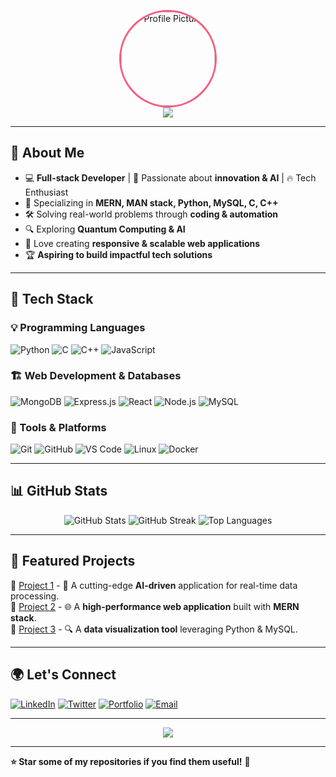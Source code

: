 <p align="center">
  <img src="your-profile-picture-url" width="150" height="150" style="border-radius: 50%; border: 3px solid #F75C7E;" alt="Profile Picture" />
  <br>
  <img src="https://readme-typing-svg.herokuapp.com?size=22&color=F75C7E&center=true&vCenter=true&width=600&lines=Hi+there!+I'm+%40your-username;Full-Stack+Developer+%7C+Software+Engineer;Passionate+about+Technology+and+Innovation" />
</p>

---

## 👋 About Me

- 💻 **Full-stack Developer** | 🚀 Passionate about **innovation & AI** | 🔥 Tech Enthusiast  
- 🎯 Specializing in **MERN, MAN stack, Python, MySQL, C, C++**  
- 🛠️ Solving real-world problems through **coding & automation**  
- 🔍 Exploring **Quantum Computing & AI**  
- 🎨 Love creating **responsive & scalable web applications**  
- 🏆 **Aspiring to build impactful tech solutions**  

---

## 🚀 Tech Stack

### 💡 Programming Languages
![Python](https://img.shields.io/badge/Python-3776AB?style=for-the-badge&logo=python&logoColor=white)
![C](https://img.shields.io/badge/C-00599C?style=for-the-badge&logo=c&logoColor=white)
![C++](https://img.shields.io/badge/C++-00599C?style=for-the-badge&logo=c%2B%2B&logoColor=white)
![JavaScript](https://img.shields.io/badge/JavaScript-F7DF1E?style=for-the-badge&logo=javascript&logoColor=black)

### 🏗️ Web Development & Databases
![MongoDB](https://img.shields.io/badge/MongoDB-47A248?style=for-the-badge&logo=mongodb&logoColor=white)
![Express.js](https://img.shields.io/badge/Express.js-000000?style=for-the-badge&logo=express&logoColor=white)
![React](https://img.shields.io/badge/React-61DAFB?style=for-the-badge&logo=react&logoColor=black)
![Node.js](https://img.shields.io/badge/Node.js-339933?style=for-the-badge&logo=node.js&logoColor=white)
![MySQL](https://img.shields.io/badge/MySQL-4479A1?style=for-the-badge&logo=mysql&logoColor=white)

### 🔧 Tools & Platforms
![Git](https://img.shields.io/badge/Git-F05032?style=for-the-badge&logo=git&logoColor=white)
![GitHub](https://img.shields.io/badge/GitHub-181717?style=for-the-badge&logo=github&logoColor=white)
![VS Code](https://img.shields.io/badge/VS%20Code-007ACC?style=for-the-badge&logo=visual-studio-code&logoColor=white)
![Linux](https://img.shields.io/badge/Linux-FCC624?style=for-the-badge&logo=linux&logoColor=black)
![Docker](https://img.shields.io/badge/Docker-2496ED?style=for-the-badge&logo=docker&logoColor=white)

---

## 📊 GitHub Stats

<p align="center">
  <img src="https://github-readme-stats.vercel.app/api?username=your-username&show_icons=true&theme=radical" alt="GitHub Stats" />
  <img src="https://github-readme-streak-stats.herokuapp.com/?user=your-username&theme=radical" alt="GitHub Streak" />
  <img src="https://github-readme-stats.vercel.app/api/top-langs/?username=your-username&layout=compact&theme=radical" alt="Top Languages" />
</p>

---

## 💼 Featured Projects

🔹 [Project 1](https://github.com/your-username/project1) - 🚀 A cutting-edge **AI-driven** application for real-time data processing.  
🔹 [Project 2](https://github.com/your-username/project2) - 🌐 A **high-performance web application** built with **MERN stack**.  
🔹 [Project 3](https://github.com/your-username/project3) - 🔍 A **data visualization tool** leveraging Python & MySQL.  

---

## 🌍 Let's Connect

[![LinkedIn](https://img.shields.io/badge/LinkedIn-0077B5?style=for-the-badge&logo=linkedin&logoColor=white)](https://linkedin.com/in/your-profile)
[![Twitter](https://img.shields.io/badge/Twitter-1DA1F2?style=for-the-badge&logo=twitter&logoColor=white)](https://twitter.com/your-handle)
[![Portfolio](https://img.shields.io/badge/Portfolio-000000?style=for-the-badge&logo=About.me&logoColor=white)](https://yourportfolio.com)
[![Email](https://img.shields.io/badge/Email-D14836?style=for-the-badge&logo=gmail&logoColor=white)](mailto:your-email@example.com)

---

<p align="center">
  <img src="https://quotes-github-readme.vercel.app/api?type=horizontal&theme=radical" />
</p>

---

**⭐ Star some of my repositories if you find them useful!** 🚀
